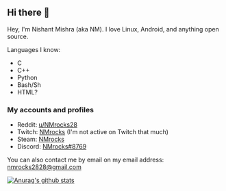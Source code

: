 ## Hi there 👋

Hey, I'm Nishant Mishra (aka NM). I love Linux, Android, and anything open source.

Languages I know:

* C
* C++
* Python
* Bash/Sh
* HTML?

### My accounts and profiles

* Reddit: [u/NMrocks28](http://reddit.com/user/NMrocks28)
* Twitch: [NMrocks](https://twitch.tv/nmrocks28/profile) (I'm not active on Twitch that much)
* Steam: [NMrocks](https://steamcommunity.com/id/NMrocks/)
* Discord: [NMrocks#8769](https://discord.com/users/658886962048008192)

You can also contact me by email on my email address: [nmrocks2828@gmail.com](mailto:nmrocks2828@gmail.com)

[![Anurag's github stats](https://github-readme-stats.vercel.app/api?username=NMrocks&theme=onedark)](https://github.com/anuraghazra/github-readme-stats)
